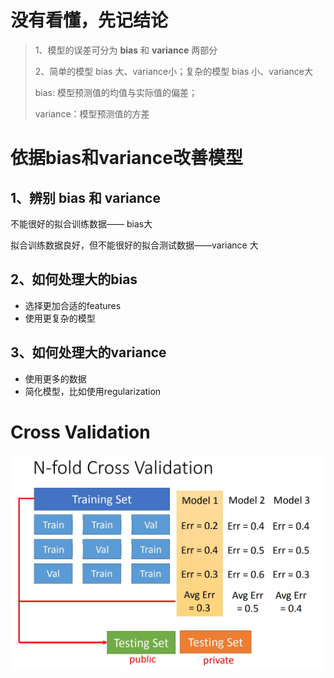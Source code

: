 
# 没有看懂，先记结论

> 1、模型的误差可分为 **bias** 和 **variance** 两部分
>
> 2、简单的模型 bias 大、variance小；复杂的模型 bias 小、variance大
>
> bias: 模型预测值的均值与实际值的偏差；
>
> variance：模型预测值的方差

# 依据bias和variance改善模型

## 1、辨别 bias 和 variance

不能很好的拟合训练数据—— bias大

拟合训练数据良好，但不能很好的拟合测试数据——variance 大

## 2、如何处理大的bias

- 选择更加合适的features
- 使用更复杂的模型

 ## 3、如何处理大的variance

- 使用更多的数据
- 简化模型，比如使用regularization

# Cross Validation

![machine_learning/cross_validation.jpg at main · adagio-summer-wind/machine_learning (github.com)](https://github.com/adagio-summer-wind/machine_learning/blob/main/李宏毅机器学习——2017/pictures/cross_validation.jpg)

